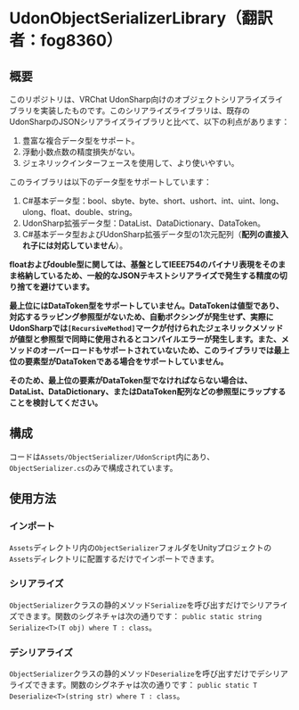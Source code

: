 # UdonObjectSerializerLibrary（翻訳者：fog8360）

## 概要

このリポジトリは、VRChat UdonSharp向けのオブジェクトシリアライズライブラリを実装したものです。このシリアライズライブラリは、既存のUdonSharpのJSONシリアライズライブラリと比べて、以下の利点があります：

1. 豊富な複合データ型をサポート。
2. 浮動小数点数の精度損失がない。
3. ジェネリックインターフェースを使用して、より使いやすい。

このライブラリは以下のデータ型をサポートしています：

1. C#基本データ型：bool、sbyte、byte、short、ushort、int、uint、long、ulong、float、double、string。
2. UdonSharp拡張データ型：DataList、DataDictionary、DataToken。
3. C#基本データ型およびUdonSharp拡張データ型の1次元配列（**配列の直接入れ子には対応していません**）。

**floatおよびdouble型に関しては、基盤としてIEEE754のバイナリ表現をそのまま格納しているため、一般的なJSONテキストシリアライズで発生する精度の切り捨てを避けています。**

**最上位にはDataToken型をサポートしていません。DataTokenは値型であり、対応するラッピング参照型がないため、自動ボクシングが発生せず、実際にUdonSharpでは`[RecursiveMethod]`マークが付けられたジェネリックメソッドが値型と参照型で同時に使用されるとコンパイルエラーが発生します。また、メソッドのオーバーロードもサポートされていないため、このライブラリでは最上位の要素型がDataTokenである場合をサポートしていません。**

**そのため、最上位の要素がDataToken型でなければならない場合は、DataList、DataDictionary、またはDataToken配列などの参照型にラップすることを検討してください。**

## 構成

コードは`Assets/ObjectSerializer/UdonScript`内にあり、`ObjectSerializer.cs`のみで構成されています。

## 使用方法

### インポート

`Assets`ディレクトリ内の`ObjectSerializer`フォルダをUnityプロジェクトの`Assets`ディレクトリに配置するだけでインポートできます。

### シリアライズ

`ObjectSerializer`クラスの静的メソッド`Serialize`を呼び出すだけでシリアライズできます。関数のシグネチャは次の通りです：
`public static string Serialize<T>(T obj) where T : class`。

### デシリアライズ

`ObjectSerializer`クラスの静的メソッド`Deserialize`を呼び出すだけでデシリアライズできます。関数のシグネチャは次の通りです：
`public static T Deserialize<T>(string str) where T : class`。